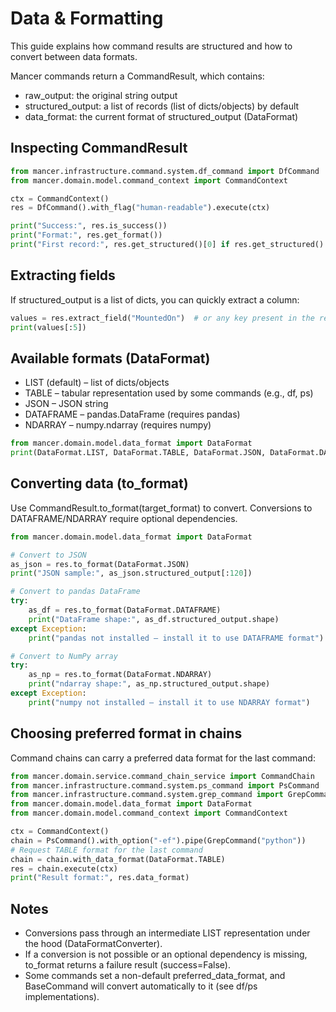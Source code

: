 # Data & Formatting

This guide explains how command results are structured and how to convert between data formats.

Mancer commands return a CommandResult, which contains:
- raw_output: the original string output
- structured_output: a list of records (list of dicts/objects) by default
- data_format: the current format of structured_output (DataFormat)

## Inspecting CommandResult
```python
from mancer.infrastructure.command.system.df_command import DfCommand
from mancer.domain.model.command_context import CommandContext

ctx = CommandContext()
res = DfCommand().with_flag("human-readable").execute(ctx)

print("Success:", res.is_success())
print("Format:", res.get_format())
print("First record:", res.get_structured()[0] if res.get_structured() else None)
```

## Extracting fields
If structured_output is a list of dicts, you can quickly extract a column:
```python
values = res.extract_field("MountedOn")  # or any key present in the records
print(values[:5])
```

## Available formats (DataFormat)
- LIST (default) – list of dicts/objects
- TABLE – tabular representation used by some commands (e.g., df, ps)
- JSON – JSON string
- DATAFRAME – pandas.DataFrame (requires pandas)
- NDARRAY – numpy.ndarray (requires numpy)

```python
from mancer.domain.model.data_format import DataFormat
print(DataFormat.LIST, DataFormat.TABLE, DataFormat.JSON, DataFormat.DATAFRAME, DataFormat.NDARRAY)
```

## Converting data (to_format)
Use CommandResult.to_format(target_format) to convert. Conversions to DATAFRAME/NDARRAY require optional dependencies.

```python
from mancer.domain.model.data_format import DataFormat

# Convert to JSON
as_json = res.to_format(DataFormat.JSON)
print("JSON sample:", as_json.structured_output[:120])

# Convert to pandas DataFrame
try:
    as_df = res.to_format(DataFormat.DATAFRAME)
    print("DataFrame shape:", as_df.structured_output.shape)
except Exception:
    print("pandas not installed – install it to use DATAFRAME format")

# Convert to NumPy array
try:
    as_np = res.to_format(DataFormat.NDARRAY)
    print("ndarray shape:", as_np.structured_output.shape)
except Exception:
    print("numpy not installed – install it to use NDARRAY format")
```

## Choosing preferred format in chains
Command chains can carry a preferred data format for the last command:
```python
from mancer.domain.service.command_chain_service import CommandChain
from mancer.infrastructure.command.system.ps_command import PsCommand
from mancer.infrastructure.command.system.grep_command import GrepCommand
from mancer.domain.model.data_format import DataFormat
from mancer.domain.model.command_context import CommandContext

ctx = CommandContext()
chain = PsCommand().with_option("-ef").pipe(GrepCommand("python"))
# Request TABLE format for the last command
chain = chain.with_data_format(DataFormat.TABLE)
res = chain.execute(ctx)
print("Result format:", res.data_format)
```

## Notes
- Conversions pass through an intermediate LIST representation under the hood (DataFormatConverter).
- If a conversion is not possible or an optional dependency is missing, to_format returns a failure result (success=False).
- Some commands set a non-default preferred_data_format, and BaseCommand will convert automatically to it (see df/ps implementations).

